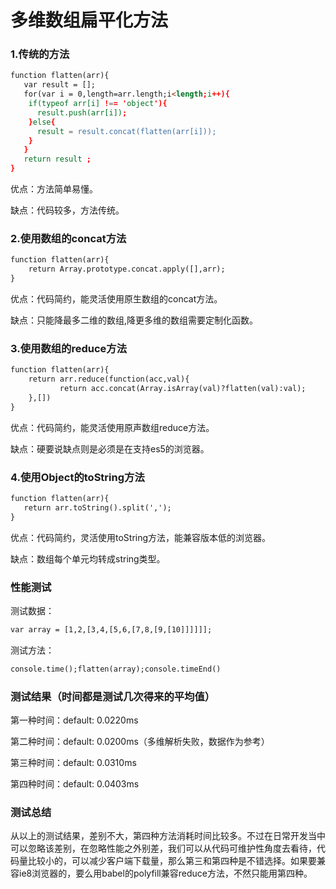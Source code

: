 # 多维数组扁平化方法


### 1.传统的方法
```html
function flatten(arr){
   var result = [];
   for(var i = 0,length=arr.length;i<length;i++){
    if(typeof arr[i] !== 'object'){
      result.push(arr[i]);
    }else{
      result = result.concat(flatten(arr[i]));
    }
   }
   return result ;
}
```
优点：方法简单易懂。

缺点：代码较多，方法传统。

### 2.使用数组的concat方法
```html
function flatten(arr){
    return Array.prototype.concat.apply([],arr);
}
```
优点：代码简约，能灵活使用原生数组的concat方法。

缺点：只能降最多二维的数组,降更多维的数组需要定制化函数。


### 3.使用数组的reduce方法
```html
function flatten(arr){
    return arr.reduce(function(acc,val){
           return acc.concat(Array.isArray(val)?flatten(val):val);
    },[])
}
```
优点：代码简约，能灵活使用原声数组reduce方法。

缺点：硬要说缺点则是必须是在支持es5的浏览器。

### 4.使用Object的toString方法
```html
function flatten(arr){
   return arr.toString().split(',');
}
```
优点：代码简约，灵活使用toString方法，能兼容版本低的浏览器。

缺点：数组每个单元均转成string类型。


### 性能测试
测试数据：
```html
var array = [1,2,[3,4,[5,6,[7,8,[9,[10]]]]]];
```
测试方法：
```html
console.time();flatten(array);console.timeEnd()
```
### 测试结果（时间都是测试几次得来的平均值）

第一种时间：default: 0.0220ms

第二种时间：default: 0.0200ms（多维解析失败，数据作为参考）

第三种时间：default: 0.0310ms

第四种时间：default: 0.0403ms

### 测试总结

从以上的测试结果，差别不大，第四种方法消耗时间比较多。不过在日常开发当中可以忽略该差别，在忽略性能之外别差，我们可以从代码可维护性角度去看待，代码量比较小的，可以减少客户端下载量，那么第三和第四种是不错选择。如果要兼容ie8浏览器的，要么用babel的polyfill兼容reduce方法，不然只能用第四种。

